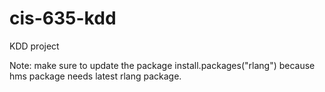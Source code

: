 # cis-635-kdd

KDD project

Note: make sure to update the package install.packages("rlang") because hms package needs latest rlang package.
